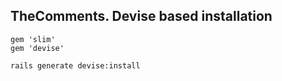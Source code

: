 ## TheComments. Devise based installation

```
gem 'slim'
gem 'devise'
```

```
rails generate devise:install
```
